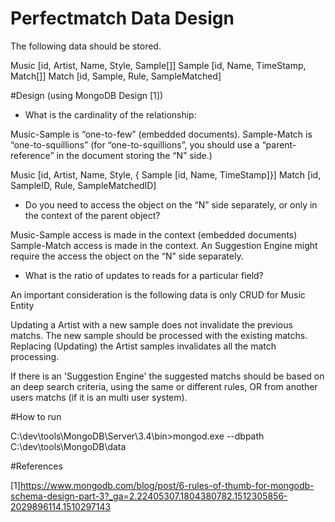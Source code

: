 # Perfectmatch Data Design

The following data should be stored. 


Music [id, Artist, Name, Style, Sample[]] 
Sample [id, Name, TimeStamp, Match[]]
Match [id, Sample, Rule, SampleMatched]



#Design (using MongoDB Design [1]) 

- What is the cardinality of the relationship: 

Music-Sample is “one-to-few” (embedded documents).
Sample-Match is  “one-to-squillions” (for “one-to-squillions”, you should use a “parent-reference” in the document storing the “N” side.)

Music [id, Artist, Name, Style, { Sample [id, Name, TimeStamp]}] 
Match [id, SampleID, Rule, SampleMatchedID]

- Do you need to access the object on the “N” side separately, or only in the context of the parent object?

Music-Sample access is made in the context (embedded documents)
Sample-Match access is made in the context. An Suggestion Engine might require the access the object on the “N” side separately.

- What is the ratio of updates to reads for a particular field?

An important consideration is the following data is only CRUD for Music Entity

Updating a Artist with a new sample does not invalidate the previous matchs. 
The new sample should be processed with the existing matchs.
Replacing (Updating) the Artist samples invalidates all the match processing. 

If there is an 'Suggestion Engine' the suggested matchs should be based on an deep search criteria, 
using the same or different rules, OR from another users matchs (if it is an multi user system).

 

#How to run

C:\dev\tools\MongoDB\Server\3.4\bin>mongod.exe --dbpath C:\dev\tools\MongoDB\data


#References 

[1]https://www.mongodb.com/blog/post/6-rules-of-thumb-for-mongodb-schema-design-part-3?_ga=2.22405307.1804380782.1512305856-2029896114.1510297143